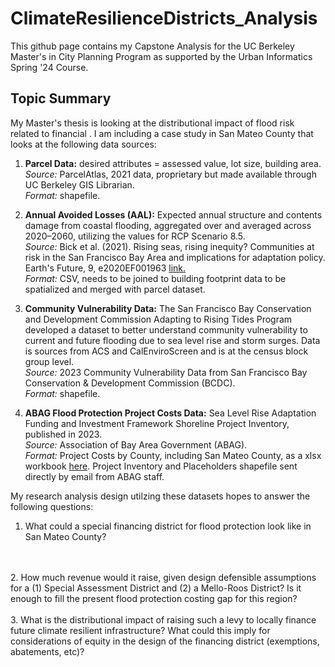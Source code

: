# ClimateResilienceDistricts_Analysis
This github page contains my Capstone Analysis for the UC Berkeley Master's in City Planning Program as supported by the Urban Informatics Spring '24 Course.

## Topic Summary

My Master's thesis is looking at the distributional impact of flood risk related to financial . I am including a case study in San Mateo County that looks at the following data sources:

1. **Parcel Data:** desired attributes = assessed value, lot size, building area. <br>*Source:* ParcelAtlas, 2021 data, proprietary but made available through UC Berkeley GIS Librarian. <br>*Format:* shapefile.


2. **Annual Avoided Losses (AAL):** Expected annual structure and contents damage from coastal flooding, aggregated over and averaged across 2020–2060, utilizing the values for RCP Scenario 8.5. <br>*Source:* Bick et al. (2021). Rising seas, rising inequity? Communities at risk in the San Francisco Bay Area and implications for adaptation policy. Earth's Future, 9, e2020EF001963 [link.](https://doi-org.libproxy.berkeley.edu/10.1029/2020EF001963) <br>*Format:* CSV, needs to be joined to building footprint data to be spatialized and merged with parcel dataset. 


3. **Community Vulnerability Data:** The San Francisco Bay Conservation and Development Commission Adapting to Rising Tides Program developed a dataset to better understand community vulnerability to current and future flooding due to sea level rise and storm surges. Data is sources from ACS and CalEnviroScreen and is at the census block group level. <br>*Source:* 2023 Community Vulnerability Data from San Francisco Bay Conservation & Development Commission (BCDC). <br>*Format:* shapefile. 


4. **ABAG Flood Protection Project Costs Data:** Sea Level Rise Adaptation Funding and Investment Framework Shoreline Project Inventory, published in 2023. <br>*Source:* Association of Bay Area Government (ABAG). <br>*Format:* Project Costs by County, including San Mateo County, as a xlsx workbook [here]('https://mtc.ca.gov/digital-library/5024319-sea-level-rise-adaptation-funding-and-investment-framework-shoreline-project-inventory'). Project Inventory and Placeholders shapefile sent directly by email from  ABAG staff. 

My research analysis design utilzing these datasets hopes to answer the following questions:

1. What could a special financing district for flood protection look like in San Mateo County?
<br>
<br>
2.  How much revenue would it raise, given design defensible assumptions for a (1) Special Assessment District and (2) a Mello-Roos District? Is it enough to fill the present flood protection costing gap for this region?  
<br>
<br>
3.  What is the distributional impact of raising such a levy to locally finance future climate resilient infrastructure? What could this imply for considerations of equity in the design of the financing district (exemptions, abatements, etc)? 
